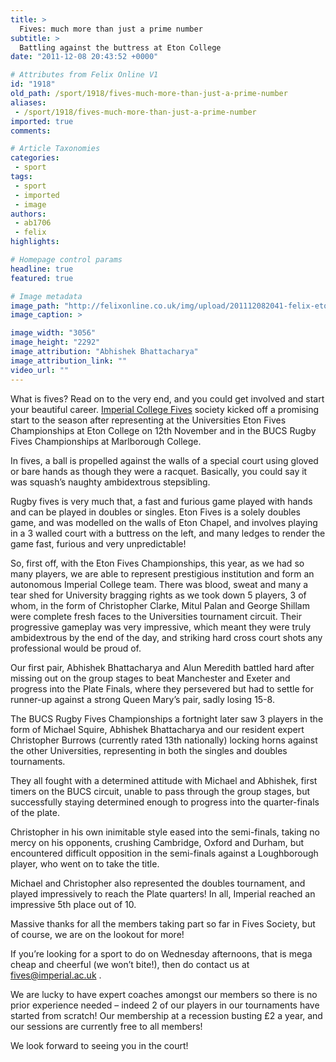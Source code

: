 ```yaml
---
title: >
  Fives: much more than just a prime number
subtitle: >
  Battling against the buttress at Eton College
date: "2011-12-08 20:43:52 +0000"

# Attributes from Felix Online V1
id: "1918"
old_path: /sport/1918/fives-much-more-than-just-a-prime-number
aliases:
 - /sport/1918/fives-much-more-than-just-a-prime-number
imported: true
comments:

# Article Taxonomies
categories:
 - sport
tags:
 - sport
 - imported
 - image
authors:
 - ab1706
 - felix
highlights:

# Homepage control params
headline: true
featured: true

# Image metadata
image_path: "http://felixonline.co.uk/img/upload/201112082041-felix-eton-fives-universities-2.jpg"
image_caption: >

image_width: "3056"
image_height: "2292"
image_attribution: "Abhishek Bhattacharya"
image_attribution_link: ""
video_url: ""
---
```


What is fives? Read on to the very end, and you could get involved and start your beautiful career.
[Imperial College Fives](http://www3.imperial.ac.uk/sports/studentsport/studentsportsclubs/ballsports/fives) society kicked off a promising start to the season after representing at the Universities Eton Fives Championships at Eton College on 12th November and in the BUCS Rugby Fives Championships at Marlborough College.

In fives, a ball is propelled against the walls of a special court using gloved or bare hands as though they were a racquet. Basically, you could say it was squash’s naughty ambidextrous stepsibling.

Rugby fives is very much that, a fast and furious game played with hands and can be played in doubles or singles. Eton Fives is a solely doubles game, and was modelled on the walls of Eton Chapel, and involves playing in a 3 walled court with a buttress on the left, and many ledges to render the game fast, furious and very unpredictable!

So, first off, with the Eton Fives Championships, this year, as we had so many players, we are able to represent prestigious institution and form an autonomous Imperial College team. There was blood, sweat and many a tear shed for University bragging rights as we took down 5 players, 3 of whom, in the form of Christopher Clarke, Mitul Palan and George Shillam were complete fresh faces to the Universities tournament circuit. Their progressive gameplay was very impressive, which meant they were truly ambidextrous by the end of the day, and striking hard cross court shots any professional would be proud of.

Our first pair, Abhishek Bhattacharya and Alun Meredith battled hard after missing out on the group stages to beat Manchester and Exeter and progress into the Plate Finals, where they persevered but had to settle for runner-up against a strong Queen Mary’s pair, sadly losing 15-8.

The BUCS Rugby Fives Championships a fortnight later saw 3 players in the form of Michael Squire, Abhishek Bhattacharya and our resident expert Christopher Burrows (currently rated 13th nationally) locking horns against the other Universities, representing in both the singles and doubles tournaments.

They all fought with a determined attitude with Michael and Abhishek, first timers on the BUCS circuit, unable to pass through the group stages, but successfully staying determined enough to progress into the quarter-finals of the plate.

Christopher in his own inimitable style eased into the semi-finals, taking no mercy on his opponents, crushing Cambridge, Oxford and Durham, but encountered difficult opposition in the semi-finals against a Loughborough player, who went on to take the title.

Michael and Christopher also represented the doubles tournament, and played impressively to reach the Plate quarters! In all, Imperial reached an impressive 5th place out of 10.

Massive thanks for all the members taking part so far in Fives Society, but of course, we are on the lookout for more!

If you’re looking for a sport to do on Wednesday afternoons, that is mega cheap and cheerful (we won’t bite!), then do contact us at fives@imperial.ac.uk .

We are lucky to have expert coaches amongst our members so there is no prior experience needed – indeed 2 of our players in our tournaments have started from scratch! Our membership at a recession busting £2 a year, and our sessions are currently free to all members!

We look forward to seeing you in the court!
